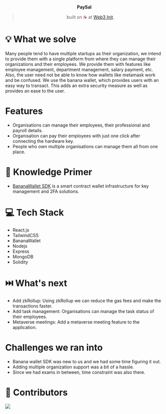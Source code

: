 
<br>
<p align="center">
<b>PaySal
<br></b>
</p>
<blockquote align="center">built on <span style="color: #8b0000;">☕</span> at <a href="https://ethforall.devfolio.co/">Web3 Init</a>.</blockquote>

# 💡 **What we solve**

Many people tend to have multiple startups as their organization, we intend to provide them with a single platform from where they can manage their organizations and their employees.
We provide them with features like employee management, department management, salary payment, etc.
Also, the user need not be able to know how wallets like metamask work and be confused. We use the banana wallet, which provides users with an easy way to transact. This adds an extra security measure as well as provides an ease to the user.

# Features
- Organisations can manage their employees, their professional and payroll details.
- Organisation can pay their employees with just one click after connecting the hardware key.
- People who own multiple organisations can manage them all from one place.

# 🧠 Knowledge Primer

- [BananaWallet SDK](https://banana-wallet-docs.rizelabs.io/) is a smart contract wallet infrastructure for key management and 2FA solutions.

# 💻 Tech Stack

- React.js
- TailwindCSS
- BananaWallet
- Nodejs
- Express
- MongoDB
- Solidity

# ⏭️ What's next

- Add zkRollup: Using zkRollup we can reduce the gas fees and make the transactions faster.
- Add task management: Organisations can manage the task status of their employees.
- Metaverse meetings: Add a metaverse meeting feature to the application.

#   Challenges we ran into

- Banana wallet SDK was new to us and we had some time figuring it out.
- Adding multiple organization support was a bit of a hassle.
- Since we had exams in between, time constraint was also there.

# 🤝 Contributors
<a href="https://github.com/karanpargal/twitt3r/graphs/contributors">
  <img src="https://contrib.rocks/image?repo=karanpargal/twitt3r" />
</a>
